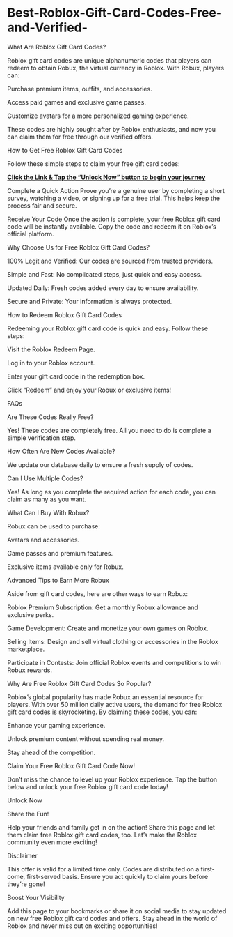 # Best-Roblox-Gift-Card-Codes-Free-and-Verified-
What Are Roblox Gift Card Codes?

Roblox gift card codes are unique alphanumeric codes that players can redeem to obtain Robux, the virtual currency in Roblox. With Robux, players can:

Purchase premium items, outfits, and accessories.

Access paid games and exclusive game passes.

Customize avatars for a more personalized gaming experience.

These codes are highly sought after by Roblox enthusiasts, and now you can claim them for free through our verified offers.

How to Get Free Roblox Gift Card Codes

Follow these simple steps to claim your free gift card codes:


**[Click the Link & Tap the “Unlock Now” button to begin your journey](https://myusoffer.xyz/all-gift-card/)**

Complete a Quick Action
Prove you’re a genuine user by completing a short survey, watching a video, or signing up for a free trial. This helps keep the process fair and secure.

Receive Your Code
Once the action is complete, your free Roblox gift card code will be instantly available. Copy the code and redeem it on Roblox’s official platform.

Why Choose Us for Free Roblox Gift Card Codes?

100% Legit and Verified: Our codes are sourced from trusted providers.

Simple and Fast: No complicated steps, just quick and easy access.

Updated Daily: Fresh codes added every day to ensure availability.

Secure and Private: Your information is always protected.

How to Redeem Roblox Gift Card Codes

Redeeming your Roblox gift card code is quick and easy. Follow these steps:

Visit the Roblox Redeem Page.

Log in to your Roblox account.

Enter your gift card code in the redemption box.

Click “Redeem” and enjoy your Robux or exclusive items!

FAQs

Are These Codes Really Free?

Yes! These codes are completely free. All you need to do is complete a simple verification step.

How Often Are New Codes Available?

We update our database daily to ensure a fresh supply of codes.

Can I Use Multiple Codes?

Yes! As long as you complete the required action for each code, you can claim as many as you want.

What Can I Buy With Robux?

Robux can be used to purchase:

Avatars and accessories.

Game passes and premium features.

Exclusive items available only for Robux.

Advanced Tips to Earn More Robux

Aside from gift card codes, here are other ways to earn Robux:

Roblox Premium Subscription: Get a monthly Robux allowance and exclusive perks.

Game Development: Create and monetize your own games on Roblox.

Selling Items: Design and sell virtual clothing or accessories in the Roblox marketplace.

Participate in Contests: Join official Roblox events and competitions to win Robux rewards.

Why Are Free Roblox Gift Card Codes So Popular?

Roblox’s global popularity has made Robux an essential resource for players. With over 50 million daily active users, the demand for free Roblox gift card codes is skyrocketing. By claiming these codes, you can:

Enhance your gaming experience.

Unlock premium content without spending real money.

Stay ahead of the competition.

Claim Your Free Roblox Gift Card Code Now!

Don’t miss the chance to level up your Roblox experience. Tap the button below and unlock your free Roblox gift card code today!

Unlock Now

Share the Fun!

Help your friends and family get in on the action! Share this page and let them claim free Roblox gift card codes, too. Let’s make the Roblox community even more exciting!

Disclaimer

This offer is valid for a limited time only. Codes are distributed on a first-come, first-served basis. Ensure you act quickly to claim yours before they’re gone!

Boost Your Visibility

Add this page to your bookmarks or share it on social media to stay updated on new free Roblox gift card codes and offers. Stay ahead in the world of Roblox and never miss out on exciting opportunities!
